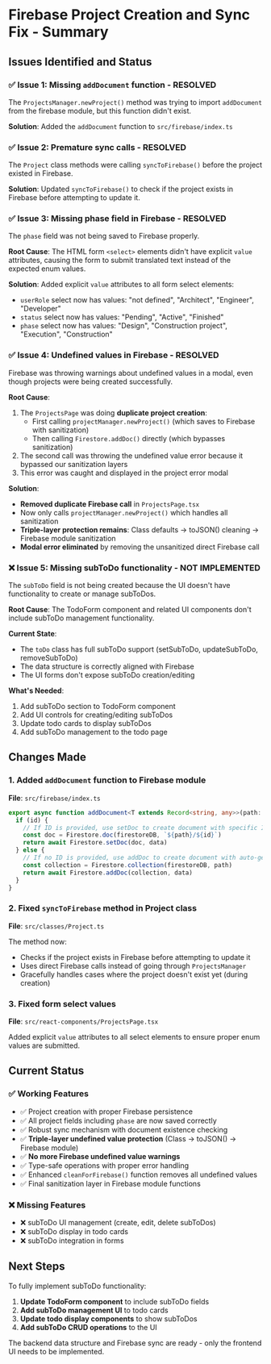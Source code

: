 # Firebase Project Creation and Sync Fix - Summary

## Issues Identified and Status

### ✅ **Issue 1: Missing `addDocument` function - RESOLVED**
The `ProjectsManager.newProject()` method was trying to import `addDocument` from the firebase module, but this function didn't exist.

**Solution**: Added the `addDocument` function to `src/firebase/index.ts`

### ✅ **Issue 2: Premature sync calls - RESOLVED**
The `Project` class methods were calling `syncToFirebase()` before the project existed in Firebase.

**Solution**: Updated `syncToFirebase()` to check if the project exists in Firebase before attempting to update it.

### ✅ **Issue 3: Missing phase field in Firebase - RESOLVED**
The `phase` field was not being saved to Firebase properly.

**Root Cause**: The HTML form `<select>` elements didn't have explicit `value` attributes, causing the form to submit translated text instead of the expected enum values.

**Solution**: Added explicit `value` attributes to all form select elements:
- `userRole` select now has values: "not defined", "Architect", "Engineer", "Developer"
- `status` select now has values: "Pending", "Active", "Finished"
- `phase` select now has values: "Design", "Construction project", "Execution", "Construction"

### ✅ **Issue 4: Undefined values in Firebase - RESOLVED**
Firebase was throwing warnings about undefined values in a modal, even though projects were being created successfully.

**Root Cause**: 
1. The `ProjectsPage` was doing **duplicate project creation**:
   - First calling `projectManager.newProject()` (which saves to Firebase with sanitization)
   - Then calling `Firestore.addDoc()` directly (which bypasses sanitization)
2. The second call was throwing the undefined value error because it bypassed our sanitization layers
3. This error was caught and displayed in the project error modal

**Solution**: 
- **Removed duplicate Firebase call** in `ProjectsPage.tsx` 
- Now only calls `projectManager.newProject()` which handles all sanitization
- **Triple-layer protection remains**: Class defaults → toJSON() cleaning → Firebase module sanitization
- **Modal error eliminated** by removing the unsanitized direct Firebase call

### ❌ **Issue 5: Missing subToDo functionality - NOT IMPLEMENTED**
The `subToDo` field is not being created because the UI doesn't have functionality to create or manage subToDos.

**Root Cause**: The TodoForm component and related UI components don't include subToDo management functionality.

**Current State**: 
- The `toDo` class has full subToDo support (setSubToDo, updateSubToDo, removeSubToDo)
- The data structure is correctly aligned with Firebase
- The UI forms don't expose subToDo creation/editing

**What's Needed**: 
1. Add subToDo section to TodoForm component
2. Add UI controls for creating/editing subToDos
3. Update todo cards to display subToDos
4. Add subToDo management to the todo page

## Changes Made

### 1. Added `addDocument` function to Firebase module
**File**: `src/firebase/index.ts`
```typescript
export async function addDocument<T extends Record<string, any>>(path: string, data: T, id?: string) {
  if (id) {
    // If ID is provided, use setDoc to create document with specific ID
    const doc = Firestore.doc(firestoreDB, `${path}/${id}`)
    return await Firestore.setDoc(doc, data)
  } else {
    // If no ID is provided, use addDoc to create document with auto-generated ID
    const collection = Firestore.collection(firestoreDB, path)
    return await Firestore.addDoc(collection, data)
  }
}
```

### 2. Fixed `syncToFirebase` method in Project class
**File**: `src/classes/Project.ts`

The method now:
- Checks if the project exists in Firebase before attempting to update it
- Uses direct Firebase calls instead of going through `ProjectsManager`
- Gracefully handles cases where the project doesn't exist yet (during creation)

### 3. Fixed form select values
**File**: `src/react-components/ProjectsPage.tsx`

Added explicit `value` attributes to all select elements to ensure proper enum values are submitted.

## Current Status

### ✅ **Working Features**
- ✅ Project creation with proper Firebase persistence
- ✅ All project fields including `phase` are now saved correctly
- ✅ Robust sync mechanism with document existence checking
- ✅ **Triple-layer undefined value protection** (Class → toJSON() → Firebase module)
- ✅ **No more Firebase undefined value warnings**
- ✅ Type-safe operations with proper error handling
- ✅ Enhanced `cleanForFirebase()` function removes all undefined values
- ✅ Final sanitization layer in Firebase module functions

### ❌ **Missing Features**
- ❌ subToDo UI management (create, edit, delete subToDos)
- ❌ subToDo display in todo cards
- ❌ subToDo integration in forms

## Next Steps

To fully implement subToDo functionality:

1. **Update TodoForm component** to include subToDo fields
2. **Add subToDo management UI** to todo cards
3. **Update todo display components** to show subToDos
4. **Add subToDo CRUD operations** to the UI

The backend data structure and Firebase sync are ready - only the frontend UI needs to be implemented.
